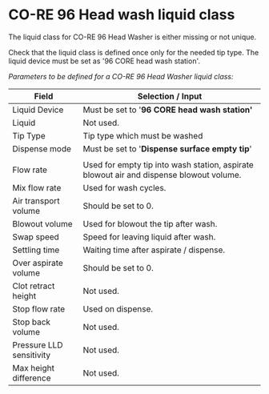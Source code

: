 # CO-RE 96 Head wash liquid class

The liquid class for CO-RE 96 Head Washer is either missing or not unique.

&#x20;

Check that the liquid class is defined once only for the needed tip type. The liquid device must be set as '96 CORE head wash station'.

&#x20;

_Parameters to be defined for a CO-RE 96 Head Washer liquid class:_

&#x20;

| **Field**                | **Selection / Input**                                                                   |
| ------------------------ | --------------------------------------------------------------------------------------- |
| Liquid Device            | Must be set to '**96 CORE head wash station'**                                          |
| Liquid                   | Not used.                                                                               |
| Tip Type                 | Tip type which must be washed                                                           |
| Dispense mode            | Must be set to '**Dispense surface empty tip**'                                         |
|                          |                                                                                         |
| Flow rate                | Used for empty tip into wash station, aspirate blowout air and dispense blowout volume. |
| Mix flow rate            | Used for wash cycles.                                                                   |
| Air transport volume     | Should be set to 0.                                                                     |
| Blowout volume           | Used for blowout the tip after wash.                                                    |
| Swap speed               | Speed for leaving liquid after wash.                                                    |
| Settling time            | Waiting time after aspirate / dispense.                                                 |
| Over aspirate volume     | Should be set to 0.                                                                     |
| Clot retract height      | Not used.                                                                               |
| Stop flow rate           | Used on dispense.                                                                       |
| Stop back volume         | Not used.                                                                               |
| Pressure LLD sensitivity | Not used.                                                                               |
| Max height difference    | Not used.                                                                               |
